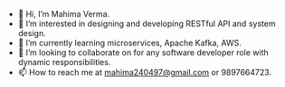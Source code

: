 - 👋 Hi, I’m Mahima Verma.
- 👀 I’m interested in designing and developing RESTful API and system design.
- 🌱 I’m currently learning microservices, Apache Kafka, AWS.
- 💞️ I’m looking to collaborate on for any software developer role with dynamic responsibilities.
- 📫 How to reach me at mahima240497@gmail.com or 9897664723.

<!---
mahimaverma24/mahimaverma24 is a ✨ special ✨ repository because its `README.md` (this file) appears on your GitHub profile.
You can click the Preview link to take a look at your changes.
--->
